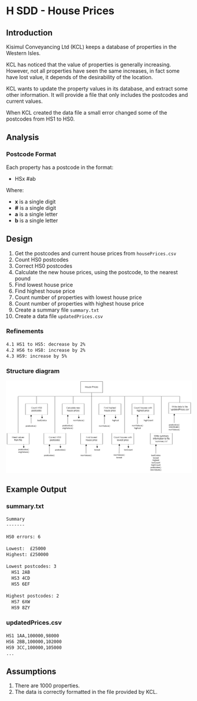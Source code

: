 # H SDD - House Prices


## Introduction

Kisimul Conveyancing Ltd (KCL) keeps a database of properties in the Western Isles.

KCL has noticed that the value of properties is generally increasing.  However, not all properties have seen the same increases, in fact some have lost value, it depends of the desirability of the location.

KCL wants to update the property values in its database, and extract some other information.  It will provide a file that only includes the postcodes and current values.

When KCL created the data file a small error changed some of the postcodes from HS1 to HS0.


## Analysis

### Postcode Format

Each property has a postcode in the format:

 * HSx #ab

Where:

 * __x__ is a single digit
 * __#__ is a single digit
 * __a__ is a single letter
 * __b__ is a single letter


## Design

 1. Get the postcodes and current house prices from `housePrices.csv`
 2. Count HS0 postcodes
 3. Correct HS0 postcodes
 4. Calculate the new house prices, using the postcode, to the nearest pound
 5. Find lowest house price
 6. Find highest house price
 7. Count number of properties with lowest house price
 8. Count number of properties with highest house price
 9. Create a summary file `summary.txt`
10. Create a data file `updatedPrices.csv`


### Refinements

```
4.1 HS1 to HS5: decrease by 2%
4.2 HS6 to HS8: increase by 2%
4.3 HS9: increase by 5%
```


### Structure diagram

![Structure diagram](assets/sd.png)


## Example Output

### summary.txt

```
Summary
-------

HS0 errors: 6

Lowest:  £25000
Highest: £250000

Lowest postcodes: 3
  HS1 2AB
  HS3 4CD
  HS5 6EF
  
Highest postcodes: 2
  HS7 6XW
  HS9 8ZY
```

### updatedPrices.csv

```
HS1 1AA,100000,98000
HS6 2BB,100000,102000
HS9 3CC,100000,105000
...
```


## Assumptions

1. There are 1000 properties.
2. The data is correctly formatted in the file provided by KCL.
